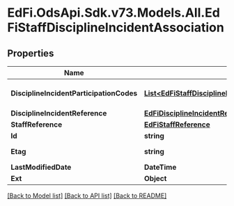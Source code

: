 # EdFi.OdsApi.Sdk.v73.Models.All.EdFiStaffDisciplineIncidentAssociation

## Properties

Name | Type | Description | Notes
------------ | ------------- | ------------- | -------------
**DisciplineIncidentParticipationCodes** | [**List&lt;EdFiStaffDisciplineIncidentAssociationDisciplineIncidentParticipationCode&gt;**](EdFiStaffDisciplineIncidentAssociationDisciplineIncidentParticipationCode.md) | An unordered collection of staffDisciplineIncidentAssociationDisciplineIncidentParticipationCodes. The role or type of participation of a student in a discipline incident. | 
**DisciplineIncidentReference** | [**EdFiDisciplineIncidentReference**](EdFiDisciplineIncidentReference.md) |  | 
**StaffReference** | [**EdFiStaffReference**](EdFiStaffReference.md) |  | 
**Id** | **string** |  | [optional] 
**Etag** | **string** | A unique system-generated value that identifies the version of the resource. | [optional] 
**LastModifiedDate** | **DateTime** | The date and time the resource was last modified. | [optional] 
**Ext** | **Object** | Extensions to the StaffDisciplineIncidentAssociation entity. | [optional] 

[[Back to Model list]](../../README.md#documentation-for-models) [[Back to API list]](../../README.md#documentation-for-api-endpoints) [[Back to README]](../../README.md)

